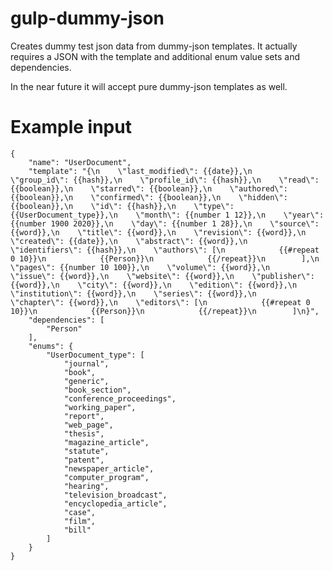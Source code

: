 gulp-dummy-json
===============

Creates dummy test json data from dummy-json templates. It actually requires a JSON with the template and additional enum value sets and dependencies.

In the near future it will accept pure dummy-json templates as well.


Example input
=============

	{
		"name": "UserDocument",
		"template": "{\n    \"last_modified\": {{date}},\n    \"group_id\": {{hash}},\n    \"profile_id\": {{hash}},\n    \"read\": {{boolean}},\n    \"starred\": {{boolean}},\n    \"authored\": {{boolean}},\n    \"confirmed\": {{boolean}},\n    \"hidden\": {{boolean}},\n    \"id\": {{hash}},\n    \"type\": {{UserDocument_type}},\n    \"month\": {{number 1 12}},\n    \"year\": {{number 1900 2020}},\n    \"day\": {{number 1 28}},\n    \"source\": {{word}},\n    \"title\": {{word}},\n    \"revision\": {{word}},\n    \"created\": {{date}},\n    \"abstract\": {{word}},\n    \"identifiers\": {{hash}},\n    \"authors\": [\n            {{#repeat 0 10}}\n            {{Person}}\n            {{/repeat}}\n        ],\n    \"pages\": {{number 10 100}},\n    \"volume\": {{word}},\n    \"issue\": {{word}},\n    \"website\": {{word}},\n    \"publisher\": {{word}},\n    \"city\": {{word}},\n    \"edition\": {{word}},\n    \"institution\": {{word}},\n    \"series\": {{word}},\n    \"chapter\": {{word}},\n    \"editors\": [\n            {{#repeat 0 10}}\n            {{Person}}\n            {{/repeat}}\n        ]\n}",
		"dependencies": [
			"Person"
		],
		"enums": {
			"UserDocument_type": [
				"journal",
				"book",
				"generic",
				"book_section",
				"conference_proceedings",
				"working_paper",
				"report",
				"web_page",
				"thesis",
				"magazine_article",
				"statute",
				"patent",
				"newspaper_article",
				"computer_program",
				"hearing",
				"television_broadcast",
				"encyclopedia_article",
				"case",
				"film",
				"bill"
			]
		}
	}
